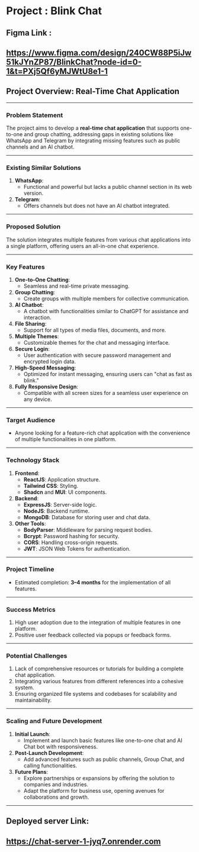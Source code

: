 # **Project : Blink Chat**

## **Figma Link :**
## **https://www.figma.com/design/240CW88P5iJw51kJYnZP87/BlinkChat?node-id=0-1&t=PXj5Qf6yMJWtU8e1-1**


## Project Overview: Real-Time Chat Application

---

### **Problem Statement**

The project aims to develop a **real-time chat application** that supports one-to-one and group chatting, addressing gaps in existing solutions like WhatsApp and Telegram by integrating missing features such as public channels and an AI chatbot.

---

### **Existing Similar Solutions**

1. **WhatsApp**:
    - Functional and powerful but lacks a public channel section in its web version.
2. **Telegram**:
    - Offers channels but does not have an AI chatbot integrated.

---

### **Proposed Solution**

The solution integrates multiple features from various chat applications into a single platform, offering users an all-in-one chat experience.

---

### **Key Features**

1. **One-to-One Chatting**:
    - Seamless and real-time private messaging.
2. **Group Chatting**:
    - Create groups with multiple members for collective communication.
3. **AI Chatbot**:
    - A chatbot with functionalities similar to ChatGPT for assistance and interaction.
4. **File Sharing**:
    - Support for all types of media files, documents, and more.
5. **Multiple Themes**:
    - Customizable themes for the chat and messaging interface.
6. **Secure Login**:
    - User authentication with secure password management and encrypted login data.
7. **High-Speed Messaging**:
    - Optimized for instant messaging, ensuring users can "chat as fast as blink."
8. **Fully Responsive Design**:
    - Compatible with all screen sizes for a seamless user experience on any device.
---

### **Target Audience**

- Anyone looking for a feature-rich chat application with the convenience of multiple functionalities in one platform.

---

### **Technology Stack**

1. **Frontend**:
    - **ReactJS**: Application structure.
    - **Tailwind CSS**: Styling.
    - **Shadcn** and **MUI**: UI components.
2. **Backend**:
    - **ExpressJS**: Server-side logic.
    - **NodeJS**: Backend runtime.
    - **MongoDB**: Database for storing user and chat data.
3. **Other Tools**:
    - **BodyParser**: Middleware for parsing request bodies.
    - **Bcrypt**: Password hashing for security.
    - **CORS**: Handling cross-origin requests.
    - **JWT**: JSON Web Tokens for authentication.

---

### **Project Timeline**

- Estimated completion: **3–4 months** for the implementation of all features.

---

### **Success Metrics**

1. High user adoption due to the integration of multiple features in one platform.
2. Positive user feedback collected via popups or feedback forms.

---

### **Potential Challenges**

1. Lack of comprehensive resources or tutorials for building a complete chat application.
2. Integrating various features from different references into a cohesive system.
3. Ensuring organized file systems and codebases for scalability and maintainability.

---

### **Scaling and Future Development**

1. **Initial Launch**:
    - Implement and launch basic features like one-to-one chat and AI Chat bot with responsiveness.
2. **Post-Launch Development**:
    - Add advanced features such as public channels, Group Chat, and calling functionalities.
3. **Future Plans**:
    - Explore partnerships or expansions by offering the solution to companies and industries.
    - Adapt the platform for business use, opening avenues for collaborations and growth.

---

## Deployed server Link:
## https://chat-server-1-jyq7.onrender.com
